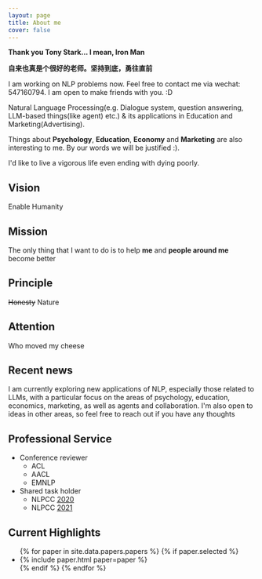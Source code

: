 ```yaml
---
layout: page
title: About me
cover: false
---
```


**Thank you Tony Stark... I mean, Iron Man**

**自来也真是个很好的老师。坚持到底，勇往直前**

I am working on NLP problems now. Feel free to contact me via wechat: 547160794. I am open to make friends with you. :D

Natural Language Processing(e.g. Dialogue system, question answering, LLM-based things(like agent) etc.) & its applications in Education and Marketing(Advertising).

Things about **Psychology**, **Education**, **Economy** and **Marketing** are also interesting to me. By our words we will be justified :). 

I'd like to live a vigorous life even ending with dying poorly.

## Vision
Enable Humanity

## Mission
The only thing that I want to do is to help **me** and **people around me** become better

## Principle
~~Honesty~~ 
Nature

## Attention
Who moved my cheese

## Recent news
I am currently exploring new applications of NLP, especially those related to LLMs, with a particular focus on the areas of psychology, education, economics, marketing, as well as agents and collaboration. I'm also open to ideas in other areas, so feel free to reach out if you have any thoughts

## Professional Service
- Conference reviewer
	- ACL
  - AACL
  - EMNLP
- Shared task holder 
	- NLPCC [2020](http://tcci.ccf.org.cn/conference/2020/cfpt.php)
  - NLPCC [2021](http://tcci.ccf.org.cn/conference/2021/cfpt.php)

## Current Highlights

<script async src="//pagead2.googlesyndication.com/pagead/js/adsbygoogle.js"></script>
<script>
  (adsbygoogle = window.adsbygoogle || []).push({
    google_ad_client: "ca-pub-7419738440913608",
    enable_page_level_ads: true
  });
</script>

<ul>
{% for paper in site.data.papers.papers %}
  {% if paper.selected %}
  <li>
  {% include paper.html paper=paper %}
  </li>
  {% endif %}
{% endfor %}
</ul>

